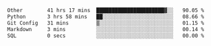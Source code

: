 <!--START_SECTION:waka-->

```txt
Other        41 hrs 17 mins  ██████████████████████▓░░   90.05 %
Python       3 hrs 58 mins   ██░░░░░░░░░░░░░░░░░░░░░░░   08.66 %
Git Config   31 mins         ▒░░░░░░░░░░░░░░░░░░░░░░░░   01.15 %
Markdown     3 mins          ░░░░░░░░░░░░░░░░░░░░░░░░░   00.14 %
SQL          0 secs          ░░░░░░░░░░░░░░░░░░░░░░░░░   00.00 %
```

<!--END_SECTION:waka--> 
 
